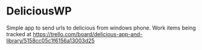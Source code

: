 DeliciousWP
===========

Simple app to send urls to delicious from windows phone. Work items being tracked at https://trello.com/board/delicious-app-and-library/5158cc05c1f6156a13003d25
